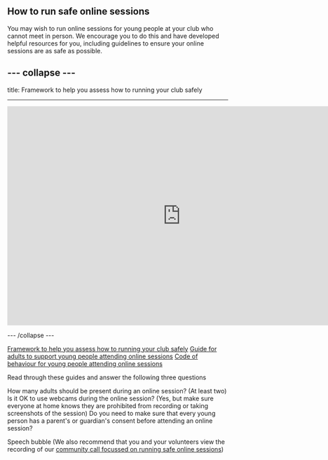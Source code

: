 ## How to run safe online sessions

You may wish to run online sessions for young people at your club who cannot meet in person. We encourage you to do this and have developed helpful resources for you, including guidelines to ensure your online sessions are as safe as possible.  

--- collapse ---
---

title: Framework to help you assess how to running your club safely

---

<embed src="https://static.raspberrypi.org/files/clubs/Code_Club_and_CoderDojo_CV_Framework.pdf" width="790" height="500" 
 type="application/pdf">

--- /collapse ---



[Framework to help you assess how to running your club safely](https://static.raspberrypi.org/files/clubs/Code_Club_and_CoderDojo_CV_Framework.pdf)
[Guide for adults to support young people attending online sessions](https://static.raspberrypi.org/files/clubs/Code_Club_and_CoderDojo_Parent_Guide_Supporting_Online_Coding_Session.pdf)
[Code of behaviour for young people attending online sessions](https://static.raspberrypi.org/files/clubs/CoderDojo_Code_Club_Online_Code_of_Behaviour_A4_DIGITAL.pdf)

Read through these guides and answer the following three questions 

How many adults should be present during an online session? (At least two)
Is it OK to use webcams during the online session? (Yes, but make sure everyone at home knows they are prohibited from recording or taking screenshots of the session)
Do you need to make sure that every young person has a parent's or guardian's consent before attending an online session? 

Speech bubble (We also recommend that you and your volunteers view the recording of our [community call focussed on running safe online sessions](https://www.raspberrypi.org/club-event-guidance/community-calls/))

